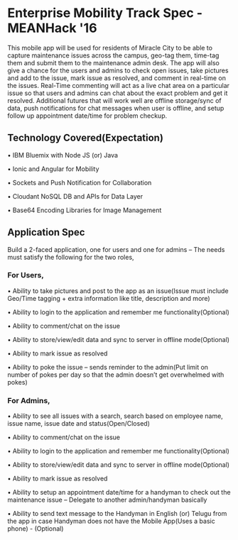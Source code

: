 # Enterprise Mobility Track Spec - MEANHack '16

This mobile app will be used for residents of Miracle City to be able to capture maintenance issues across the campus, geo-tag them, time-tag them and submit them to the maintenance admin desk. The app will also give a chance for the users and admins to check open issues, take pictures and add to the issue, mark issue as resolved, and comment in real-time on the issues. Real-Time commenting will act as a live chat area on a particular issue so that users and admins can chat about the exact problem and get it resolved. Additional futures that will work well are offline storage/sync of data, push notifications for chat messages when user is offline, and setup follow up appointment date/time for problem checkup.

## Technology Covered(Expectation)

• IBM Bluemix with Node JS (or) Java

• Ionic and Angular for Mobility

• Sockets and Push Notification for Collaboration

• Cloudant NoSQL DB and APIs for Data Layer

• Base64 Encoding Libraries for Image Management

## Application Spec

Build a 2-faced application, one for users and one for admins – The needs must satisfy the following for the two roles,

### For Users,

•	Ability to take pictures and post to the app as an issue(Issue must include Geo/Time tagging + extra information like title, description and more)

•	Ability to login to the application and remember me functionality(Optional)

•	Ability to comment/chat on the issue

•	Ability to store/view/edit data and sync to server in offline mode(Optional)

•	Ability to mark issue as resolved

•	Ability to poke the issue – sends reminder to the admin(Put limit on number of pokes per day so that the admin doesn’t get overwhelmed with pokes)

###	For Admins,

•	Ability to see all issues with a search, search based on employee name, issue name, issue date and status(Open/Closed)

•	Ability to comment/chat on the issue

•	Ability to login to the application and remember me functionality(Optional)

•	Ability to store/view/edit data and sync to server in offline mode(Optional)

•	Ability to mark issue as resolved

•	Ability to setup an appointment date/time for a handyman to check out the maintenance issue – Delegate to another admin/handyman basically

•	Ability to send text message to the Handyman in English (or) Telugu from the app in case Handyman does not have the Mobile App(Uses a basic phone) - (Optional)
